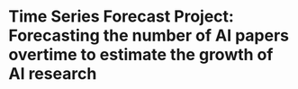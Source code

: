 # Time Series Forecast Project: Forecasting the number of AI papers overtime to estimate the growth of AI research
